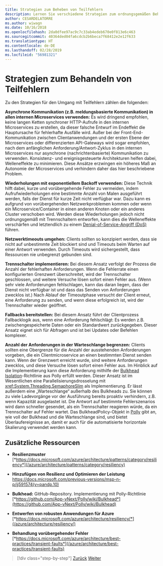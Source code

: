 ```yaml
---
title: Strategien zum Beheben von Teilfehlern
description: Lernen Sie verschiedene Strategien zum ordnungsgemäßen Behandeln von Teilfehlern kennen.
author: CESARDELATORRE
ms.author: wiwagn
ms.date: 10/16/2018
ms.openlocfilehash: 2da0dfee97ac9c7c33ab4edeb670e0f813e6c463
ms.sourcegitcommit: 40364ded04fa6cdcb2b6beca7f68412e2e12f633
ms.translationtype: HT
ms.contentlocale: de-DE
ms.lasthandoff: 02/28/2019
ms.locfileid: "56981321"
---
```

# <a name="strategies-to-handle-partial-failure"></a>Strategien zum Behandeln von Teilfehlern

Zu den Strategien für den Umgang mit Teilfehlern zählen die folgenden:

**Asynchrone Kommunikation (z.B. meldungsbasierte Kommunikation) in allen internen Microservices verwenden:** Es wird dringend empfohlen, keine langen Ketten synchroner HTTP-Aufrufe in den internen Microservices zu erstellen, da dieser falsche Entwurf im Endeffekt die Hauptursache für fehlerhafte Ausfälle wird. Außer bei der Front-End-Kommunikation zwischen Clientanwendungen und der ersten Ebene der Microservices oder differenzierten API-Gateways wird sogar empfohlen, nach dem anfänglichen Anforderung/Antwort-Zyklus in den internen Microservices nur asynchrone (nachrichtenbasierte) Kommunikation zu verwenden. Konsistenz- und ereignisgesteuerte Architekturen helfen dabei, Welleneffekte zu minimieren. Diese Ansätze erzwingen ein höheres Maß an Autonomie der Microservices und verhindern daher das hier beschriebene Problem.

**Wiederholungen mit exponentiellem Backoff verwenden:** Diese Technik hilft dabei, kurze und vorübergehende Fehler zu vermeiden, indem Aufrufwiederholungen eine bestimmte Anzahl von Malen ausgeführt werden, falls der Dienst für kurze Zeit nicht verfügbar war. Dazu kann es aufgrund von vorübergehenden Netzwerkproblemen kommen oder wenn ein Microservice/Container in einen anderen Knoten oder ein anderes Cluster verschoben wird. Werden diese Wiederholungen jedoch nicht ordnungsgemäß mit Trennschaltern entworfen, kann dies die Welleneffekte verschärfen und letztendlich zu einem [Denial-of-Service-Angriff (DoS)](https://en.wikipedia.org/wiki/Denial-of-service_attack) führen.

**Netzwerktimeouts umgehen:** Clients sollten so konzipiert werden, dass sie nicht auf unbestimmte Zeit blockiert sind und Timeouts beim Warten auf einer Antwort verwenden. Durch Timeouts wird sichergestellt, dass Ressourcen nie unbegrenzt gebunden sind.

**Trennschalter implementieren:** Bei diesem Ansatz verfolgt der Prozess die Anzahl der fehlerhaften Anforderungen. Wenn die Fehlerrate einen konfigurierten Grenzwert überschreitet, wird der Trennschalter geschlossen, und weitere Versuche lösen sofort einen Fehler aus. (Wenn sehr viele Anforderungen fehlschlagen, kann das daran liegen, dass der Dienst nicht verfügbar ist und dass das Senden von Anforderungen zwecklos ist.) Nach Ablauf der Timeoutphase versucht der Client erneut, eine Anforderung zu senden, und wenn diese erfolgreich ist, wird der Trennschalter wieder geöffnet.

**Fallbacks bereitstellen:** Bei diesem Ansatz führt der Clientprozess Fallbacklogik aus, wenn eine Anforderung fehlschlägt: Es werden z.B. zwischengespeicherte Daten oder ein Standardwert zurückgegeben. Dieser Ansatz eignet sich für Abfragen und ist bei Updates oder Befehlen komplexer.

**Anzahl der Anforderungen in der Warteschlange begrenzen:** Clients sollten eine Obergrenze für die Anzahl der ausstehenden Anforderungen vorgeben, die ein Clientmicroservice an einen bestimmten Dienst senden kann. Wenn der Grenzwert erreicht wurde, sind weitere Anforderungen zwecklos, und diese Versuche lösen sofort einen Fehler aus. Im Hinblick auf die Implementierung kann diese Anforderung mithilfe der [Bulkhead Isolation](https://github.com/App-vNext/Polly/wiki/Bulkhead)-Richtlinie aus Polly erfüllt werden. Dieser Ansatz ist im Wesentlichen eine Parallelisierungsdrosselung mit <xref:System.Threading.SemaphoreSlim> als Implementierung. Er lässt außerdem eine „Warteschlange“ außerhalb des Bulkheads zu. Sie können zu viele Ladevorgänge vor der Ausführung bereits proaktiv verhindern, z.B. wenn Kapazität ausgelastet ist. Die Antwort auf bestimmte Fehlerszenarios wird dann schneller gesendet, als ein Trennschalter reagieren würde, da ein Trennschalter auf Fehler wartet. Das BulkheadPolicy-Objekt in [Polly](http://www.thepollyproject.org/) gibt an, wie voll der Bulkhead und die Warteschlange sind, und bietet Überlaufereignisse an, damit er auch für die automatisierte horizontale Skalierung verwendet werden kann.

## <a name="additional-resources"></a>Zusätzliche Ressourcen

- **Resilienzmuster**\
  [*https://docs.microsoft.com/azure/architecture/patterns/category/resiliency*](/azure/architecture/patterns/category/resiliency)

- **Hinzufügen von Resilienz und Optimieren der Leistung**\
  <https://docs.microsoft.com/previous-versions/msp-n-p/jj591574(v=pandp.10)>

- **Bulkhead:** GitHub-Repository. Implementierung mit Polly-Richtlinie
  [*https://github.com/App-vNext/Polly/wiki/Bulkhead*](https://github.com/App-vNext/Polly/wiki/Bulkhead)

- **Entwerfen von robusten Anwendungen für Azure**\
  [*https://docs.microsoft.com/azure/architecture/resiliency/*](/azure/architecture/resiliency/)

- **Behandlung vorübergehender Fehler**\
  [*https://docs.microsoft.com/azure/architecture/best-practices/transient-faults*](/azure/architecture/best-practices/transient-faults)

>[!div class="step-by-step"]
>[Zurück](handle-partial-failure.md)
>[Weiter](implement-retries-exponential-backoff.md)
